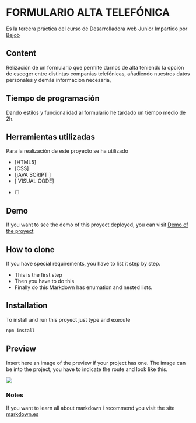 # FORMULARIO ALTA TELEFÓNICA
Es la tercera práctica del curso de Desarrolladora web Junior Impartido por [Bejob](https://www.bejob.com)
## Content
Relización de un formulario que permite darnos de alta teniendo la opción de escoger entre distintas companias telefónicas, añadiendo nuestros datos personales y demás información necesaria,
## Tiempo de programación
Dando estilos y funcionalidad al formulario he tardado un tiempo medio de 2h.
## Herramientas utilizadas
Para la realización de este proyecto se ha utilizado
* [HTML5]
* [CSS]
* [jAVA SCRIPT ]
* [ VISUAL CODE]
* [ ]
## Demo
If you want to see the demo of this proyect deployed, you can visit [Demo of the proyect](https://anabelisa.co/tips-para-hacer-un-buen-readme-md/)
## How to clone
If you have special requirements, you have to list it step by step.
* This is the first step
* Then you have to do this
* Finally do this
Markdown has enumation and nested lists.
## Installation
To install and run this proyect just type and execute
```bash
npm install
```
## Preview
Insert here an image of the preview if your project has one. The image can be into the project, you have to indicate the route and look like this.

![](/preview.jpg)

### Notes
If you want to learn all about markdown i recommend you visit the site [markdown.es](https://markdown.es/sintaxis-markdown/)
